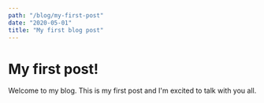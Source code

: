 ```yaml
---
path: "/blog/my-first-post"
date: "2020-05-01"
title: "My first blog post"
---
```


# My first post!

Welcome to my blog. This is my first post and I'm excited to talk with you all.
